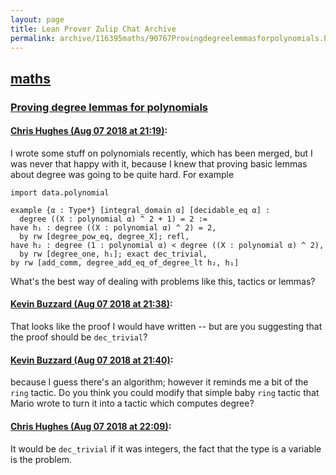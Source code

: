 ```yaml
---
layout: page
title: Lean Prover Zulip Chat Archive 
permalink: archive/116395maths/90767Provingdegreelemmasforpolynomials.html
---
```


## [maths](index.html)
### [Proving degree lemmas for polynomials](90767Provingdegreelemmasforpolynomials.html)

#### [Chris Hughes (Aug 07 2018 at 21:19)](https://leanprover.zulipchat.com/#narrow/stream/116395-maths/topic/Proving%20degree%20lemmas%20for%20polynomials/near/131063700):
I wrote some stuff on polynomials recently, which has been merged, but I was never that happy with it, because I knew that proving basic lemmas about degree was going to be quite hard. For example
```lean
import data.polynomial

example {α : Type*} [integral_domain α] [decidable_eq α] :
  degree ((X : polynomial α) ^ 2 + 1) = 2 :=
have h₁ : degree ((X : polynomial α) ^ 2) = 2, 
  by rw [degree_pow_eq, degree_X]; refl,
have h₂ : degree (1 : polynomial α) < degree ((X : polynomial α) ^ 2),
  by rw [degree_one, h₁]; exact dec_trivial,
by rw [add_comm, degree_add_eq_of_degree_lt h₂, h₁]
```
What's the best way of dealing with problems like this, tactics or lemmas?

#### [Kevin Buzzard (Aug 07 2018 at 21:38)](https://leanprover.zulipchat.com/#narrow/stream/116395-maths/topic/Proving%20degree%20lemmas%20for%20polynomials/near/131064645):
That looks like the proof I would have written -- but are you suggesting that the proof should be `dec_trivial`?

#### [Kevin Buzzard (Aug 07 2018 at 21:40)](https://leanprover.zulipchat.com/#narrow/stream/116395-maths/topic/Proving%20degree%20lemmas%20for%20polynomials/near/131064754):
because I guess there's an algorithm; however it reminds me a bit of the `ring` tactic. Do you think you could modify that simple baby `ring` tactic that Mario wrote to turn it into a tactic which computes degree?

#### [Chris Hughes (Aug 07 2018 at 22:09)](https://leanprover.zulipchat.com/#narrow/stream/116395-maths/topic/Proving%20degree%20lemmas%20for%20polynomials/near/131066276):
It would be `dec_trivial` if it was integers, the fact that the type is a variable is the problem.

